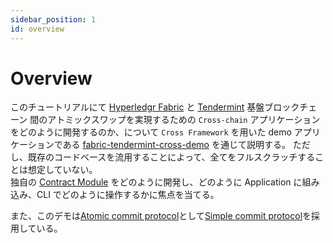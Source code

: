 ```yaml
---
sidebar_position: 1
id: overview
---
```


# Overview

このチュートリアルにて [Hyperledgr Fabric](https://www.hyperledger.org/use/fabric) と [Tendermint](https://tendermint.com/) 基盤ブロックチェーン 間のアトミックスワップを実現するための `Cross-chain` アプリケーション をどのように開発するのか、について `Cross Framework` を用いた demo アプリケーションである [fabric-tendermint-cross-demo](https://github.com/datachainlab/fabric-tendermint-cross-demo) を通じて説明する。
ただし、既存のコードベースを流用することによって、全てをフルスクラッチすることは想定していない。  
独自の [Contract Module](../01-docs/03-architecture/01-overview.md#contract-module) をどのように開発し、どのように Application に組み込み、CLI でどのように操作するかに焦点を当てる。

また、このデモは[Atomic commit protocol](../01-docs/03-architecture/04-atomic-commit-protocol.md#atomic-commit-protocol)として[Simple commit protocol](../01-docs/03-architecture/04-atomic-commit-protocol.md#simple-commit-protocol)を採用している。
